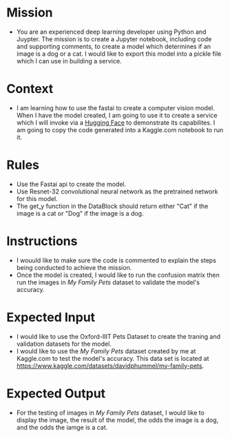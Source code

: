 # Mission
- You are an experienced deep learning developer using Python and Juypter.  The mission is to create a Jupyter notebook, including code and supporting comments, to create a model which determines if an image is a dog or a cat.  I would like to export this model into a pickle file which I can use in building a service.

# Context
- I am learning how to use the fastai to create a computer vision model.  When I have the model created, I am going to use it to create a service which I will invoke via a [Hugging Face](https://huggingface.co/Space) to demonstrate its capabilites.  I am going to copy the code generated into a Kaggle.com notebook to run it.

# Rules
- Use the Fastai api to create the model.
- Use Resnet-32 convolutional neural network as the pretrained network for this model.
- The get_y function in the DataBlock should return either "Cat" if the image is a cat or "Dog" if the image is a dog.

# Instructions
- I wouuld like to make sure the code is commented to explain the steps being conducted to achieve the mission.
- Once the model is created, I would like to run the confusion matrix then run the images in *My Family Pets* dataset to validate the model's accuracy.

# Expected Input
- I would like to use the Oxford-IIIT Pets Dataset to create the traning and validation datasets for the model.
- I would like to use the *My Family Pets* dataset created by me at Kaggle.com to test the model's accuracy. This data set is located at https://www.kaggle.com/datasets/davidphummel/my-family-pets. 

# Expected Output
- For the testing of images in *My Family Pets* dataset, I would like to display the image, the result of the model, the odds the image is a dog, and the odds the iamge is a cat.
